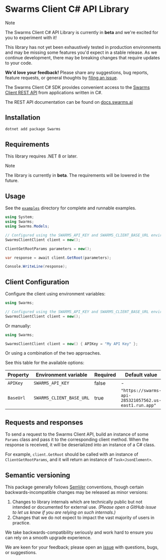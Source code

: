 # Swarms Client C# API Library

> [!NOTE]
> The Swarms Client C# API Library is currently in **beta** and we're excited for you to experiment with it!
>
> This library has not yet been exhaustively tested in production environments and may be missing some features you'd expect in a stable release. As we continue development, there may be breaking changes that require updates to your code.
>
> **We'd love your feedback!** Please share any suggestions, bug reports, feature requests, or general thoughts by [filing an issue](https://github.com/The-Swarm-Corporation/swarms-csharp/issues/new).

The Swarms Client C# SDK provides convenient access to the [Swarms Client REST API](https://docs.swarms.ai) from applications written in C#.

The REST API documentation can be found on [docs.swarms.ai](https://docs.swarms.ai)

## Installation

```bash
dotnet add package Swarms
```

## Requirements

This library requires .NET 8 or later.

> [!NOTE]
> The library is currently in **beta**. The requirements will be lowered in the future.

## Usage

See the [`examples`](examples) directory for complete and runnable examples.

```csharp
using System;
using Swarms;
using Swarms.Models;

// Configured using the SWARMS_API_KEY and SWARMS_CLIENT_BASE_URL environment variables
SwarmsClientClient client = new();

ClientGetRootParams parameters = new();

var response = await client.GetRoot(parameters);

Console.WriteLine(response);
```

## Client Configuration

Configure the client using environment variables:

```csharp
using Swarms;

// Configured using the SWARMS_API_KEY and SWARMS_CLIENT_BASE_URL environment variables
SwarmsClientClient client = new();
```

Or manually:

```csharp
using Swarms;

SwarmsClientClient client = new() { APIKey = "My API Key" };
```

Or using a combination of the two approaches.

See this table for the available options:

| Property  | Environment variable     | Required | Default value                                        |
| --------- | ------------------------ | -------- | ---------------------------------------------------- |
| `APIKey`  | `SWARMS_API_KEY`         | false    | -                                                    |
| `BaseUrl` | `SWARMS_CLIENT_BASE_URL` | true     | `"https://swarms-api-285321057562.us-east1.run.app"` |

## Requests and responses

To send a request to the Swarms Client API, build an instance of some `Params` class and pass it to the corresponding client method. When the response is received, it will be deserialized into an instance of a C# class.

For example, `client.GetRoot` should be called with an instance of `ClientGetRootParams`, and it will return an instance of `Task<JsonElement>`.

## Semantic versioning

This package generally follows [SemVer](https://semver.org/spec/v2.0.0.html) conventions, though certain backwards-incompatible changes may be released as minor versions:

1. Changes to library internals which are technically public but not intended or documented for external use. _(Please open a GitHub issue to let us know if you are relying on such internals.)_
2. Changes that we do not expect to impact the vast majority of users in practice.

We take backwards-compatibility seriously and work hard to ensure you can rely on a smooth upgrade experience.

We are keen for your feedback; please open an [issue](https://www.github.com/The-Swarm-Corporation/swarms-csharp/issues) with questions, bugs, or suggestions.
